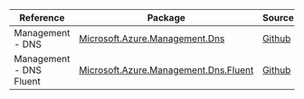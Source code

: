 | Reference | Package | Source |
|---|---|---|
|Management - DNS|[Microsoft.Azure.Management.Dns](https://www.nuget.org/packages/Microsoft.Azure.Management.Dns)|[Github](https://github.com/Azure/azure-sdk-for-net)|
|Management - DNS Fluent|[Microsoft.Azure.Management.Dns.Fluent](https://www.nuget.org/packages/Microsoft.Azure.Management.Dns.Fluent)|[Github](https://github.com/Azure/azure-sdk-for-net)|
